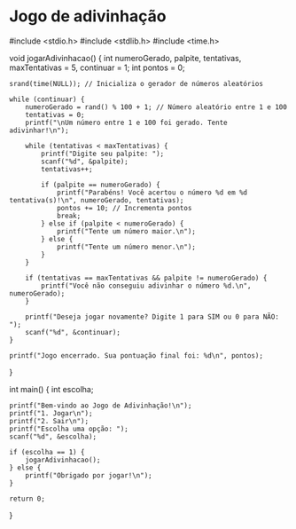 ﻿# Jogo de adivinhação

 
#include <stdio.h>
#include <stdlib.h>
#include <time.h>

void jogarAdivinhacao() {
    int numeroGerado, palpite, tentativas, maxTentativas = 5, continuar = 1;
    int pontos = 0;

    srand(time(NULL)); // Inicializa o gerador de números aleatórios

    while (continuar) {
        numeroGerado = rand() % 100 + 1; // Número aleatório entre 1 e 100
        tentativas = 0;
        printf("\nUm número entre 1 e 100 foi gerado. Tente adivinhar!\n");

        while (tentativas < maxTentativas) {
            printf("Digite seu palpite: ");
            scanf("%d", &palpite);
            tentativas++;

            if (palpite == numeroGerado) {
                printf("Parabéns! Você acertou o número %d em %d tentativa(s)!\n", numeroGerado, tentativas);
                pontos += 10; // Incrementa pontos
                break;
            } else if (palpite < numeroGerado) {
                printf("Tente um número maior.\n");
            } else {
                printf("Tente um número menor.\n");
            }
        }

        if (tentativas == maxTentativas && palpite != numeroGerado) {
            printf("Você não conseguiu adivinhar o número %d.\n", numeroGerado);
        }

        printf("Deseja jogar novamente? Digite 1 para SIM ou 0 para NÃO: ");
        scanf("%d", &continuar);
    }

    printf("Jogo encerrado. Sua pontuação final foi: %d\n", pontos);
}

int main() {
    int escolha;

    printf("Bem-vindo ao Jogo de Adivinhação!\n");
    printf("1. Jogar\n");
    printf("2. Sair\n");
    printf("Escolha uma opção: ");
    scanf("%d", &escolha);

    if (escolha == 1) {
        jogarAdivinhacao();
    } else {
        printf("Obrigado por jogar!\n");
    }

    return 0;
}
